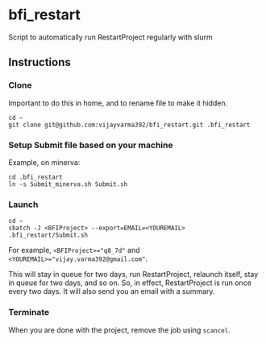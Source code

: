 # bfi_restart
Script to automatically run RestartProject regularly with slurm

## Instructions

### Clone
Important to do this in home, and to rename file to make it hidden.
```shell
cd ~
git clone git@github.com:vijayvarma392/bfi_restart.git .bfi_restart
```

### Setup Submit file based on your machine
Example, on minerva:
```shell
cd .bfi_restart
ln -s Submit_minerva.sh Submit.sh
```

### Launch
```shell
cd ~
sbatch -J <BFIProject> --export=EMAIL=<YOUREMAIL> .bfi_restart/Submit.sh
```
For example, `<BFIProject>="q8_7d"` and `<YOUREMAIL>="vijay.varma392@gmail.com"`.

This will stay in queue for two days, run RestartProject, relaunch itself,
stay in queue for two days, and so on. So, in effect, RestartProject is
run once every two days. It will also send you an email with a summary.

### Terminate
When you are done with the project, remove the job using `scancel`.
